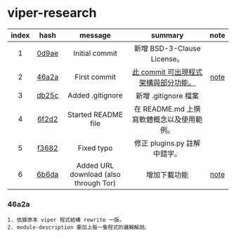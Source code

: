 # viper-research

| index |  hash |       message       | summary | note |
|:-----:|:-----:|:-------------------:|:-------:|:----:|
|   1   | [0d9ae](https://github.com/viper-framework/viper/tree/0d9ae) | Initial commit      | 新增 BSD-3-Clause License。        |
|   2   | [46a2a](https://github.com/viper-framework/viper/tree/46a2a) | First commit        | [此 commit 可出現程式架構與部分功能。](https://github.com/18z/viper-trace)| [note](https://github.com/18z/viper-research/tree/master/materials/2-46a2a) |
|   3   | [db25c](https://github.com/viper-framework/viper/tree/db25c) | Added .gitignore    | 新增 .gitignore 檔案        |
|   4   | [6f2d2](https://github.com/viper-framework/viper/tree/6f2d2) | Started README file | 在 README.md 上撰寫軟體概念以及使用範例。        |
|   5   | [f3682](https://github.com/viper-framework/viper/tree/f3682) | Fixed typo          | 修正 plugins.py 註解中錯字。        |
|   6   | [6b6da](https://github.com/viper-framework/viper/tree/6b6da) | Added URL download (also through Tor) | 增加下載功能 | [note](https://github.com/18z/viper-research/tree/master/materials/6-6b6da) |
### 46a2a

    1. 依據原本 viper 程式結構 rewrite 一版。
    2. module-description 要加上每一隻程式的邏輯解說。

